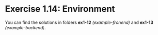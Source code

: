 # Exercise 1.14: Environment

You can find the solutions in folders __ex1-12__ _(example-fronend)_ and __ex1-13__ _(example-backend)_.
